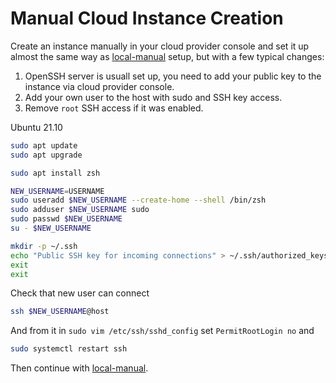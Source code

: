 # Manual Cloud Instance Creation

Create an instance manually in your cloud provider console and set it up almost the same way as [local-manual](../../manual/README.md) setup, but with a few typical changes:

1. OpenSSH server is usuall set up, you need to add your public key to the instance via cloud provider console.
2. Add your own user to the host with sudo and SSH key access.
3. Remove `root` SSH access if it was enabled.

Ubuntu 21.10

```bash
sudo apt update
sudo apt upgrade
```

```bash
sudo apt install zsh
```

```bash
NEW_USERNAME=USERNAME
sudo useradd $NEW_USERNAME --create-home --shell /bin/zsh
sudo adduser $NEW_USERNAME sudo
sudo passwd $NEW_USERNAME
su - $NEW_USERNAME
```

```bash
mkdir -p ~/.ssh
echo "Public SSH key for incoming connections" > ~/.ssh/authorized_keys
exit
exit
```

Check that new user can connect

```bash
ssh $NEW_USERNAME@host
```

And from it in `sudo vim /etc/ssh/sshd_config` set `PermitRootLogin no` and

```bash
sudo systemctl restart ssh
```

Then continue with [local-manual](../../manual/README.md).
